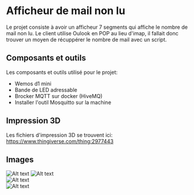 # Afficheur de mail non lu

Le projet consiste à avoir un afficheur 7 segments qui affiche le nombre de mail non lu. 
Le client utilise Oulook en POP au lieu d'imap, il fallait donc trouver un moyen de récuppérer le nombre de mail avec un script. 

## Composants et outils
Les composants et outils utilisé pour le projet: 
- Wemos d1 mini
- Bande de LED adressable
- Brocker MQTT sur docker (HiveMQ)
- Installer l'outil Mosquitto sur la machine

## Impression 3D
Les fichiers d'impression 3D se trouvent ici: https://www.thingiverse.com/thing:2977443 

## Images
<img
  src="/IMG/Result_NodeRED.png"
  alt="Alt text"
  title="Affichage sur NodeRED"
  style="display: inline-block; margin: 0 auto; max-width: 300px">
<img
  src="/IMG/Fini.jpg"
  alt="Alt text"
  title="Projet fini"
  style="display: inline-block; margin: 0 auto; max-width: 300px">  
<img
  src="/IMG/Demarrage.jpg"
  alt="Alt text"
  title="En cours de démarrage"
  style="display: inline-block; margin: 0 auto; max-width: 300px">  
<img
  src="/IMG/Erreur.jpg"
  alt="Alt text"
  title="Lorsqu'il ne trouve pas le brocker MQTT"
  style="display: inline-block; margin: 0 auto; max-width: 300px">